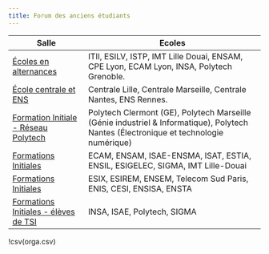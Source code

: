 ```yaml
---
title: Forum des anciens étudiants
---
```


<section>
<table >
	<thead>
		<tr>
			<th>Salle</th>
			<th>Ecoles</th> 
		</tr>
	</thead>
	<tbody>
		<tr>
			<td>
				<a href="https://meet.jit.si/Forum_Branly_SG1">Écoles en alternances</a>
			</td>
			<td>
				ITII, ESILV, ISTP, IMT Lille Douai, ENSAM, CPE Lyon, ECAM Lyon, INSA, Polytech Grenoble.
			</td>
		</tr>
		<tr>
			<td>
				<a href="https://meet.jit.si/Forum_Branly_SG2">École centrale et ENS</a>
			</td>
			<td>
				Centrale Lille, Centrale Marseille, Centrale Nantes, ENS Rennes.
			</td>
		</tr>
		<tr>
			<td>
				<a href="https://meet.jit.si/Forum_Branly_SG3">Formation Initiale - Réseau Polytech</a>
			</td>
			<td>
Polytech Clermont (GE), Polytech Marseille (Génie industriel & Informatique), Polytech Nantes (Électronique et technologie numérique)
			</td>
		</tr>
		<tr>
			<td>
				<a href="https://meet.jit.si/Forum_Branly_SG4">Formations Initiales</a>
			</td>
			<td>
				ECAM, ENSAM, ISAE-ENSMA, ISAT, ESTIA, ENSIL, ESIGELEC, SIGMA, IMT Lille-Douai
			</td>
		</tr>
		<tr>
			<td>
				<a href="https://meet.jit.si/Forum_Branly_SG5">Formations Initiales</a>
			</td>
			<td>
				ESIX, ESIREM, ENSEM, Telecom Sud Paris, ENIS, CESI, ENSISA, ENSTA 
			</td>
		</tr>
		<tr>
			<td>
				<a href="https://meet.jit.si/Forum_Branly_SG6">Formations Initiales - élèves de TSI</a>
			</td>
			<td>
				INSA, ISAE, Polytech, SIGMA	
			</td>
		</tr>
	</tbody>
</table>
</section>
<section>
!csv(orga.csv)
</section>

<script>$(document).ready(function() {
	$('#tableau_ecole').DataTable({
		"paging":	false,
		"info":		false,		
		"language": {
		      "search": "Filtre: "
		      }
		  });
	});</script>

